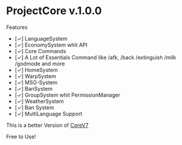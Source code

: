 # ProjectCore v.1.0.0

Features 
- [✓] LanguageSystem
- [✓] EconomySystem whit API
- [✓] Core Commands
- [✓] A Lot of Essentials Command like /afk, /back /extinguish /milk /godmode and more
- [✓] HomeSystem
- [✓] WarpSystem
- [✓] MSG-System
- [✓] BanSystem
- [✓] GroupSystem whit PermissionManager
- [✓] WeatherSystem
- [✓] Ban System
- [✓] MultiLanguage Support

This is a better Version of [CoreV7](https://github.com/note3crafter/CoreV7-PM5)

Free to Use!
